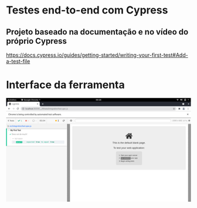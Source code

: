 # Testes end-to-end com Cypress

## Projeto baseado na documentação e no vídeo do próprio Cypress
https://docs.cypress.io/guides/getting-started/writing-your-first-test#Add-a-test-file

# Interface da ferramenta
![Interface cypress](public/cypress-browser.png)